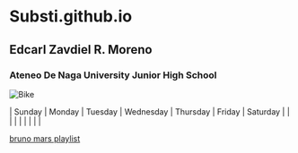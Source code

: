 # Substi.github.io
## Edcarl Zavdiel R. Moreno
### Ateneo De Naga University Junior High School 

![Bike](https://specialized.com.ph/cdn/shop/products/91520-78_ROCKHOPPER-29-TARBLK-WHT_HERO_1600x900.jpg?v=1622447810)


| Sunday | Monday | Tuesday | Wednesday | Thursday | Friday | Saturday |
|  |  |  |  |  |  |  |

[bruno mars playlist](https://www.youtube.com/embed/07BTQBu5oM4?si=kk_KN3GuwyoS7EUs)
